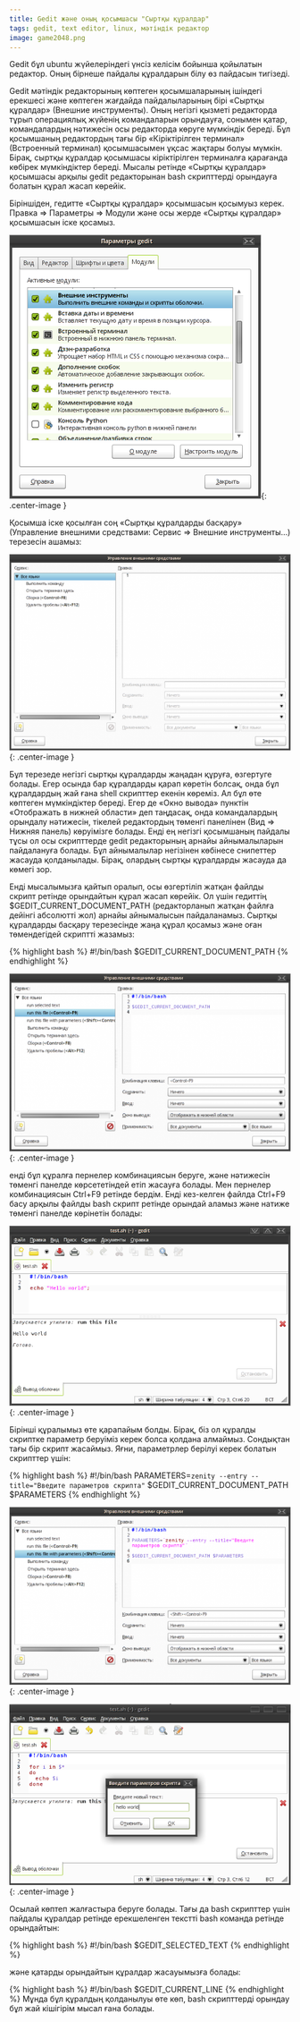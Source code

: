 ```yaml
---
title: Gedit және оның қосымшасы "Сыртқы құралдар"
tags: gedit, text editor, linux, мәтіндік редактор
image: game2048.png
---
```


Gedit бұл ubuntu жүйелеріндегі үнсіз келісім бойынша қойылатын редактор. Оның бірнеше пайдалы құралдарын білу өз пайдасын тигізеді.

Gedit мәтіндік редакторының көптеген қосымшаларының ішіндегі ерекшесі және көптеген жағдайда пайдалыларының бірі «Сыртқы құралдар» (Внешние инструменты). Оның негізгі қызметі редакторда тұрып операциялық жүйенің командаларын орындауға, сонымен қатар, командалардың нәтижесін осы редакторда көруге мүмкіндік береді. Бұл қосымшаның редактордың тағы бір «Кіріктірілген терминал» (Встроенный терминал) қосымшасымен ұқсас жақтары болуы мүмкін. Бірақ, сыртқы құралдар қосымшасы кіріктірілген терминалға қарағанда көбірек мүмкіндіктер береді. Мысалы ретінде «Сыртқы құралдар» қосымшасы арқылы gedit редакторынан bash скрипттерді орындауға болатын құрал жасап көрейік.

Біріншіден, гедитте «Сыртқы құралдар» қосымшасын қосымуыз керек. Правка => Параметры => Модули және осы жерде «Сыртқы құралдар» қосымшасын іске қосамыз.

!["Сыртқы құралдар" қосымшасын іске қосу](/assets/images/gedit1.png){: .center-image }

Қосымша іске қосылған соң «Сыртқы құралдарды басқару» (Управление внешними средствами: Сервис => Внешние инструменты...) терезесін ашамыз:

!["Сыртқы құралдар" қосымшасын іске қосу](/assets/images/gedit2.png){: .center-image }

Бұл терезеде негізгі сыртқы құралдарды жаңадан құруға, өзгертуге болады. Егер осында бар құралдарды қарап көретін болсақ, онда бұл құралдардың жай ғана shell скрипттер екенін көреміз. Ал бұл өте көптеген мүмкіндіктер береді. Егер де «Окно вывода» пунктін «Отображать в нижней области» деп таңдасақ, онда командалардың орындалу нәтижесін, тікелей редактордың төменгі панелінен (Вид => Нижняя панель) көруімізге болады. Енді ең негізгі қосымшаның пайдалы тұсы ол осы скрипттерде gedit редакторының арнайы айнымалыларын пайдалануға болады. Бұл айнымалылар негізінен көбінесе снипеттер жасауда қолданылады. Бірақ, олардың сыртқы құралдарды жасауда да көмегі зор.

Енді мысалымызға қайтып оралып, осы өзгертіліп жатқан файлды скрипт ретінде орындайтын құрал жасап көрейік. Ол үшін гедиттің $GEDIT_CURRENT_DOCUMENT_PATH (редакторланып жатқан файлға дейінгі абсолютті жол) арнайы айнымалысын пайдаланамыз. Сыртқы құралдарды басқару терезесінде жаңа құрал қосамыз және оған төмендегідей скриптті жазамыз:

{% highlight bash %}
#!/bin/bash
$GEDIT_CURRENT_DOCUMENT_PATH
{% endhighlight %}

!["Сыртқы құралдар" қосымшасын іске қосу](/assets/images/gedit3.png){: .center-image }

енді бұл құралға пернелер комбинациясын беруге, және нәтижесін төменгі панелде көрсететіндей етіп жасауға болады. Мен пернелер комбинациясын Ctrl+F9 ретінде бердім. Енді кез-келген файлда Ctrl+F9 басу арқылы файлды bash скрипт ретінде орындай аламыз және натиже төменгі панелде көрінетін болады:

!["Сыртқы құралдар" қосымшасын іске қосу](/assets/images/gedit4.png){: .center-image }

Бірінші құралымыз өте қарапайым болды. Бірақ, біз ол құралды скриптке параметр беруіміз керек болса қолдана алмаймыз. Сондықтан тағы бір скрипт жасаймыз. Яғни, параметрлер берілуі керек болатын скрипттер үшін:

{% highlight bash %}
 #!/bin/bash
PARAMETERS=`zenity --entry --title="Введите параметров скрипта"`
$GEDIT_CURRENT_DOCUMENT_PATH $PARAMETERS
{% endhighlight %}

!["Сыртқы құралдар" қосымшасын іске қосу](/assets/images/gedit5.png){: .center-image }

!["Сыртқы құралдар" қосымшасын іске қосу](/assets/images/gedit6.png){: .center-image }

Осылай көптеп жалғастыра беруге болады. Тағы да bash скрипттер үшін пайдалы құралдар ретінде ерекшеленген текстті bash команда ретінде орындайтын:

{% highlight bash %}
#!/bin/bash
$GEDIT_SELECTED_TEXT 
{% endhighlight %}

және қатарды орындайтын құралдар жасауымызға болады:

{% highlight bash %}
#!/bin/bash
$GEDIT_CURRENT_LINE
{% endhighlight %}
Мұнда бұл құралдың қолданылуы өте көп, bash скрипттерді орындау бұл жай кішігірім мысал ғана болады.
